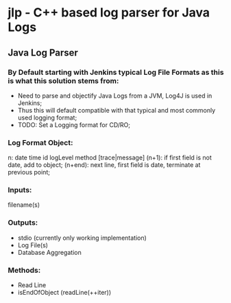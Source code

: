 # jlp - C++ based log parser for Java Logs
## Java Log Parser

### By Default starting with Jenkins typical Log File Formats as this is what this solution stems from: 
* Need to parse and objectify Java Logs from a JVM, Log4J is used in Jenkins;
* Thus this will default compatible with that typical and most commonly used logging format; 
* TODO: Set a Logging format for CD/RO; 

### Log Format Object: 
n: date  time  id logLevel  method  [trace|message]
(n+1): if first field is not date, add to object; 
(n+end): next line, first field is date, terminate at previous point; 

### Inputs: 
filename(s)

### Outputs: 
* stdio (currently only working implementation)
* Log File(s)
* Database Aggregation

### Methods: 
* Read Line
* isEndOfObject (readLine(++iter))